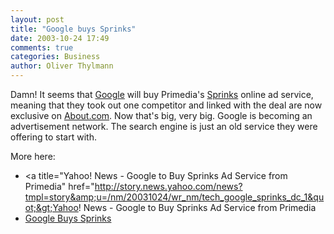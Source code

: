 ```yaml
---
layout: post
title: "Google buys Sprinks"
date: 2003-10-24 17:49
comments: true
categories: Business
author: Oliver Thylmann
---
```



Damn! It seems that [Google](http://www.google.com/) will buy Primedia's [Sprinks](http://www.sprinks.com/) online ad service, meaning that they took out one competitor and linked with the deal are now exclusive on [About.com](http://www.about.com/). Now that's big, very big. Google is becoming an advertisement network. The search engine is just an old service they were offering to start with.

More here:
- &lt;a title=&quot;Yahoo! News - Google to Buy Sprinks Ad Service from Primedia&quot; href=&quot;http://story.news.yahoo.com/news?tmpl=story&amp;u=/nm/20031024/wr_nm/tech_google_sprinks_dc_1&quot;&gt;Yahoo! News - Google to Buy Sprinks Ad Service from Primedia
- [Google Buys Sprinks](http://www.searchenginewatch.com/searchday/article.php/3098511)


